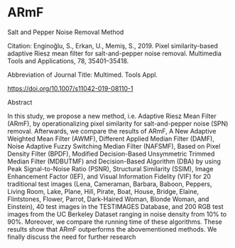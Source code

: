 # ARmF
Salt and Pepper Noise Removal Method

Citation:
Enginoğlu, S., Erkan, U., Memiş, S., 2019. Pixel similarity-based adaptive Riesz mean filter for salt-and-pepper noise removal. Multimedia Tools and Applications, 78, 35401–35418. 

Abbreviation of Journal Title: Multimed. Tools Appl.

https://doi.org/10.1007/s11042-019-08110-1

Abstract

In this study, we propose a new method, i.e. Adaptive Riesz Mean Filter (ARmF), by operationalizing pixel similarity for salt-and-pepper noise (SPN) removal. Afterwards, we compare the results of ARmF, A New Adaptive Weighted Mean Filter (AWMF), Different Applied Median Filter (DAMF), Noise Adaptive Fuzzy Switching Median Filter (NAFSMF), Based on Pixel Density Filter (BPDF), Modified Decision-Based Unsymmetric Trimmed Median Filter (MDBUTMF) and Decision-Based Algorithm (DBA) by using Peak Signal-to-Noise Ratio (PSNR), Structural Similarity (SSIM), Image Enhancement Factor (IEF), and Visual Information Fidelity (VIF) for 20 traditional test images (Lena, Cameraman, Barbara, Baboon, Peppers, Living Room, Lake, Plane, Hill, Pirate, Boat, House, Bridge, Elaine, Flintstones, Flower, Parrot, Dark-Haired Woman, Blonde Woman, and Einstein), 40 test images in the TESTIMAGES Database, and 200 RGB test images from the UC Berkeley Dataset ranging in noise density from 10% to 90%. Moreover, we compare the running time of these algorithms. These results show that ARmF outperforms the abovementioned methods. We finally discuss the need for further research

